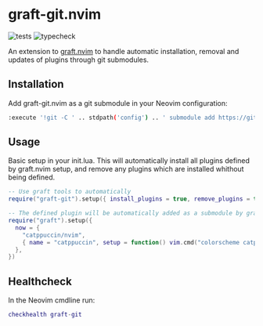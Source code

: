 # graft-git.nvim

![tests](https://github.com/tlj/graft-git.nvim/actions/workflows/tests.yml/badge.svg)
![typecheck](https://github.com/tlj/graft-git.nvim/actions/workflows/typecheck.yml/badge.svg)

An extension to [graft.nvim](https://github.com/tlj/graft.nvim) to handle automatic installation, removal and updates of plugins through git submodules.

## Installation

Add graft-git.nvim as a git submodule in your Neovim configuration:

```bash
:execute '!git -C ' .. stdpath('config') .. ' submodule add https://github.com/tlj/graft-git.nvim pack/vendor/start/graft-git.nvim'
```

## Usage

Basic setup in your init.lua. This will automatically install all plugins defined by graft.nvim setup,
and remove any plugins which are installed whithout being defined.

```lua
-- Use graft tools to automatically 
require("graft-git").setup({ install_plugins = true, remove_plugins = true })

-- The defined plugin will be automatically added as a submodule by graft-git.nvim
require("graft").setup({ 
  now = {
    "catppuccin/nvim", 
    { name = "catppuccin", setup = function() vim.cmd("colorscheme catppuccin-mocha") end } }
  },
})
```

## Healthcheck

In the Neovim cmdline run:

```lua
checkhealth graft-git
```
